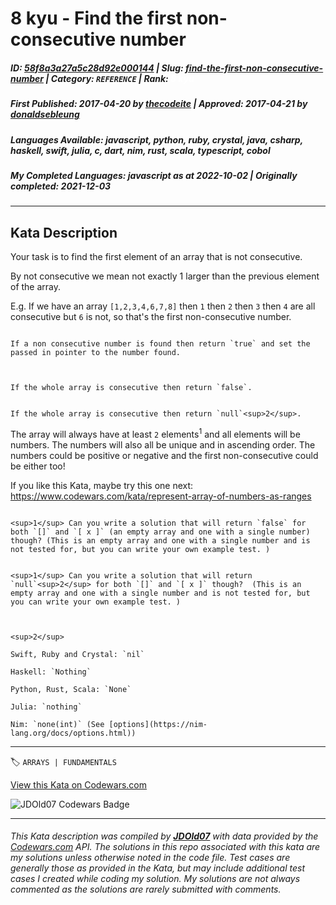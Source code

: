 # 8 kyu - Find the first non-consecutive number

##### **ID**: [58f8a3a27a5c28d92e000144](https://www.codewars.com/kata/58f8a3a27a5c28d92e000144) | **Slug**: [find-the-first-non-consecutive-number](https://www.codewars.com/kata/58f8a3a27a5c28d92e000144) | **Category**: `REFERENCE` | **Rank**: <span style="color:white">8 kyu</span>

##### **First Published**: 2017-04-20 ***by*** [thecodeite](https://www.codewars.com/users/thecodeite) | **Approved**: 2017-04-21 ***by*** [donaldsebleung](https://www.codewars.com/users/donaldsebleung)

##### **Languages Available**: javascript, python, ruby, crystal, java, csharp, haskell, swift, julia, c, dart, nim, rust, scala, typescript, cobol

##### **My Completed Languages**: javascript ***as at*** 2022-10-02 | **Originally completed**: 2021-12-03

---

## Kata Description


Your task is to find the first element of an array that is not consecutive.



By not consecutive we mean not exactly 1 larger than the previous element of the array.



E.g. If we have an array `[1,2,3,4,6,7,8]` then `1` then `2` then `3` then `4` are all consecutive but `6` is not, so that's the first non-consecutive number.



```if:c

If a non consecutive number is found then return `true` and set the passed in pointer to the number found.



If the whole array is consecutive then return `false`.

```

```if-not:c

If the whole array is consecutive then return `null`<sup>2</sup>.

```

The array will always have at least `2` elements<sup>1</sup> and all elements will be numbers. The numbers will also all be unique and in ascending order. The numbers could be positive or negative and the first non-consecutive could be either too!



If you like this Kata, maybe try this one next: https://www.codewars.com/kata/represent-array-of-numbers-as-ranges



```if:c

<sup>1</sup> Can you write a solution that will return `false` for both `[]` and `[ x ]` (an empty array and one with a single number) though? (This is an empty array and one with a single number and is not tested for, but you can write your own example test. )

```

```if-not:c

<sup>1</sup> Can you write a solution that will return `null`<sup>2</sup> for both `[]` and `[ x ]` though?  (This is an empty array and one with a single number and is not tested for, but you can write your own example test. )



<sup>2</sup>  

Swift, Ruby and Crystal: `nil`  

Haskell: `Nothing`  

Python, Rust, Scala: `None`  

Julia: `nothing`  

Nim: `none(int)` (See [options](https://nim-lang.org/docs/options.html))

```

---


🏷 `ARRAYS | FUNDAMENTALS`


[View this Kata on Codewars.com](https://www.codewars.com/kata/58f8a3a27a5c28d92e000144)

![](https://www.codewars.com/users/jdold07/badges/large "JDOld07 Codewars Badge")

---

###### *This Kata description was compiled by [**JDOld07**](https://tpstech.dev) with data provided by the [Codewars.com](https://www.codewars.com) API.  The solutions in this repo associated with this kata are my solutions unless otherwise noted in the code file.  Test cases are generally those as provided in the Kata, but may include additional test cases I created while coding my solution.  My solutions are not always commented as the solutions are rarely submitted with comments.*

